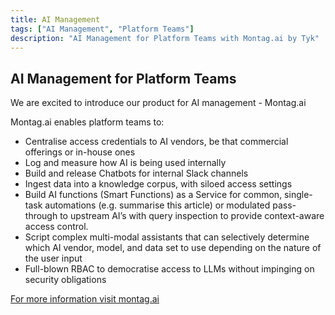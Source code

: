 ```yaml
---
title: AI Management
tags: ["AI Management", "Platform Teams"]
description: "AI Management for Platform Teams with Montag.ai by Tyk" 
---
```


## AI Management for Platform Teams

We are excited to introduce our product for AI management - Montag.ai

Montag.ai enables platform teams to:
- Centralise access credentials to AI vendors, be that commercial offerings or in-house ones
- Log and measure how AI is being used internally
- Build and release Chatbots for internal Slack channels
- Ingest data into a knowledge corpus, with siloed access settings
- Build AI functions (Smart Functions) as a Service for common, single-task automations (e.g. summarise this article) or modulated pass-through to upstream AI’s with query inspection to provide context-aware access control.
- Script complex multi-modal assistants that can selectively determine which AI vendor, model, and data set to use depending on the nature of the user input
- Full-blown RBAC to democratise access to LLMs without impinging on security obligations

[For more information visit montag.ai](https://montag.ai/)
